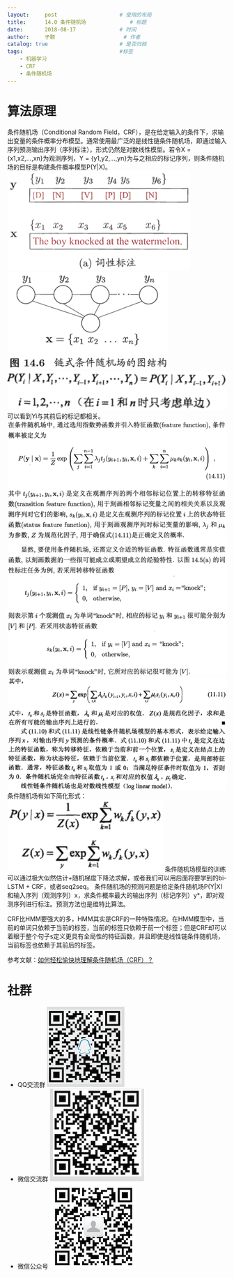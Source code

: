 ```yaml
---
layout:     post   				    # 使用的布局
title:      14.0 条件随机场 				# 标题 
date:       2018-08-17 				# 时间
author:     子颢 						# 作者
catalog: true 						# 是否归档
tags:								#标签
    - 机器学习
    - CRF
    - 条件随机场
---
```


# 算法原理

条件随机场（Conditional Random Field，CRF），是在给定输入的条件下，求输出变量的条件概率分布模型。通常使用最广泛的是线性链条件随机场，即通过输入序列预测输出序列（序列标注），形式仍然是对数线性模型。若令X = {x1,x2,...,xn}为观测序列，Y = {y1,y2,...,yn}为与之相应的标记序列，则条件随机场的目标是构建条件概率模型P(Y|X)。
![CRF](/img/CRF-01.png)
![CRF](/img/CRF-02.png)
![CRF](/img/CRF-07.png)
可以看到Yi与其前后的标记都相关。
![CRF](/img/CRF-03.png)
![CRF](/img/CRF-04.png)
条件随机场有如下简化形式：
![CRF](/img/CRF-05.png)
条件随机场模型的训练可以通过极大似然估计+随机梯度下降法求解，或者我们可以用后面将要学到的bi-LSTM + CRF，或者seq2seq。
条件随机场的预测问题是给定条件随机场P(Y|X)和输入序列（观测序列）x，求条件概率最大的输出序列（标记序列）y*，即对观测序列进行标注。预测方法也是维特比算法。

CRF比HMM要强大的多，HMM其实是CRF的一种特殊情况。在HMM模型中，当前的单词只依赖于当前的标签，当前的标签只依赖于前一个标签；但是CRF却可以着眼于整个句子s定义更具有全局性的特征函数，并且即使是线性链条件随机场，当前标签也依赖于其前后的标签。

参考文献：<a href="https://www.jianshu.com/p/55755fc649b1" target="_blank">如何轻松愉快地理解条件随机场（CRF）？</a>

# 社群

- QQ交流群
	![562929489](/img/qq_ewm.png)
- 微信交流群
	![562929489](/img/wx_ewm.png)
- 微信公众号
	![562929489](/img/wxgzh_ewm.png)